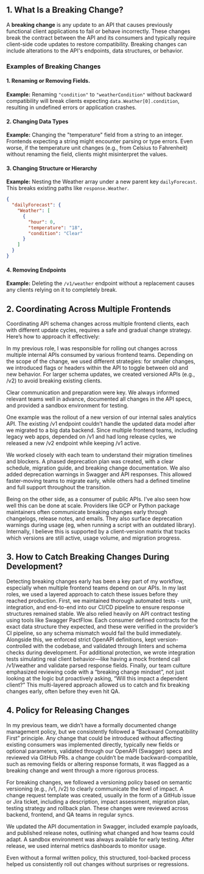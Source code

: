## 1. What Is a Breaking Change?

A **breaking change** is any update to an API that causes previously functional client applications to fail or behave incorrectly. These changes break the contract between the API and its consumers and typically require client-side code updates to restore compatibility. Breaking changes can include alterations to the API's endpoints, data structures, or behavior.

### Examples of Breaking Changes

#### 1. Renaming or Removing Fields.

**Example:** Renaming `"condition"` to `"weatherCondition"` without backward compatibility will break clients expecting `data.Weather[0].condition`, resulting in undefined errors or application crashes.

#### 2. Changing Data Types

**Example:** Changing the "temperature" field from a string to an integer. Frontends expecting a string might encounter parsing or type errors. Even worse, if the temperature unit changes (e.g., from Celsius to Fahrenheit) without renaming the field, clients might misinterpret the values.

#### 3. Changing Structure or Hierarchy

**Example:** Nesting the Weather array under a new parent key `dailyForecast`. This breaks existing paths like `response.Weather`.

```json
{
  "dailyForecast": {
    "Weather": [
      {
        "hour": 0,
        "temperature": "18",
        "condition": "Clear"
      }
    ]
  }
}
```

#### 4. Removing Endpoints

**Example:** Deleting the `/v1/weather` endpoint without a replacement causes any clients relying on it to completely break.


## 2. Coordinating Across Multiple Frontends

Coordinating API schema changes across multiple frontend clients, each with different update cycles, requires a safe and gradual change strategy. Here’s how to approach it effectively:

In my previous role, I was responsible for rolling out changes across multiple internal APIs consumed by various frontend teams. Depending on the scope of the change, we used different strategies: for smaller changes, we introduced flags or headers within the API to toggle between old and new behavior. For larger schema updates, we created versioned APIs (e.g., /v2) to avoid breaking existing clients.

Clear communication and preparation were key. We always informed relevant teams well in advance, documented all changes in the API specs, and provided a sandbox environment for testing.

One example was the rollout of a new version of our internal sales analytics API. The existing /v1 endpoint couldn’t handle the updated data model after we migrated to a big data backend. Since multiple frontend teams, including legacy web apps, depended on /v1 and had long release cycles, we released a new /v2 endpoint while keeping /v1 active.

We worked closely with each team to understand their migration timelines and blockers. A phased deprecation plan was created, with a clear schedule, migration guide, and breaking change documentation. We also added deprecation warnings in Swagger and API responses. This allowed faster-moving teams to migrate early, while others had a defined timeline and full support throughout the transition.

Being on the other side, as a consumer of public APIs. I’ve also seen how well this can be done at scale. Providers like GCP or Python package maintainers often communicate breaking changes early through changelogs, release notes, and emails. They also surface deprecation warnings during usage (eg, when running a script with an outdated library). Internally, I believe this is supported by a client-version matrix that tracks which versions are still active, usage volume, and migration progress.

## 3. How to Catch Breaking Changes During Development?

Detecting breaking changes early has been a key part of my workflow, especially when multiple frontend teams depend on our APIs. In my last roles, we used a layered approach to catch these issues before they reached production. First, we maintained thorough automated tests - unit, integration, and end-to-end into our CI/CD pipeline to ensure response structures remained stable. We also relied heavily on API contract testing using tools like Swagger PactFlow. Each consumer defined contracts for the exact data structure they expected, and these were verified in the provider’s CI pipeline, so any schema mismatch would fail the build immediately. Alongside this, we enforced strict OpenAPI definitions, kept version-controlled with the codebase, and validated through linters and schema checks during development. For additional protection, we wrote integration tests simulating real client behavior—like having a mock frontend call /v1/weather and validate parsed response fields. Finally, our team culture emphasized reviewing code with a “breaking change mindset”, not just looking at the logic but proactively asking, “Will this impact a dependent client?” This multi-layered approach allowed us to catch and fix breaking changes early, often before they even hit QA.

## 4. Policy for Releasing Changes

In my previous team, we didn’t have a formally documented change management policy, but we consistently followed a “Backward Compatibility First” principle. Any change that could be introduced without affecting existing consumers was implemented directly, typically new fields or optional parameters, validated through our OpenAPI (Swagger) specs and reviewed via GitHub PRs.  a change couldn’t be made backward-compatible, such as removing fields or altering response formats, it was flagged as a breaking change and went through a more rigorous process.

For breaking changes, we followed a versioning policy based on semantic versioning (e.g., /v1, /v2) to clearly communicate the level of impact. A change request template was created, usually in the form of a GitHub issue or Jira ticket, including a description, impact assessment, migration plan, testing strategy and rollback plan. These changes were reviewed across backend, frontend, and QA teams in regular syncs.

We updated the API documentation in Swagger, included example payloads, and published release notes, outlining what changed and how teams could adapt. A sandbox environment was always available for early testing. After release, we used internal metrics dashboards to monitor usage. 

Even without a formal written policy, this structured, tool-backed process helped us consistently roll out changes without surprises or regressions.














